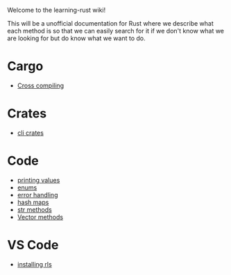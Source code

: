 Welcome to the learning-rust wiki!

This will be a unofficial documentation for Rust where we describe what each method is so that we can easily search for it if we don't know what we are looking for but do know what we want to do.

# Cargo

* [Cross compiling](cross_compiling)

# Crates

* [cli crates](cli_crates)

# Code

* [printing values](printing_values)
* [enums](enums)
* [error handling](error_handling)
* [hash maps](has_maps)
* [str methods](str_methods)
* [Vector methods](vector_methods)

# VS Code

* [installing rls](installing_rls)